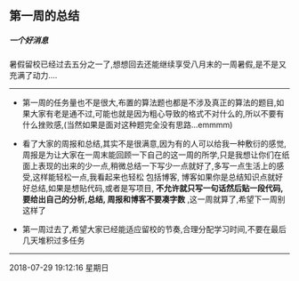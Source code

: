 ## 第一周的总结

#####  一个好消息
暑假留校已经过去五分之一了,想想回去还能继续享受八月末的一周暑假,是不是又充满了动力....

 

------------

- 第一周的任务量也不是很大,布置的算法题也都是不涉及真正的算法的题目,如果大家有老是通不过,可能也就是因为粗心导致的格式不对什么的,所以不要有什么挫败感,(当然如果是面对这种题完全没有思路...emmmm)

- 看了大家的周报和总结,其实不是很满意,因为有的人可以给我一种敷衍的感觉,周报是为让大家在一周末能回顾一下自己的这一周的所学,只是我想让你们在纸面上表现的出来的少一点,稍微总结一下写少一点就好了,多写一点生活上的感受,这样能轻松一点,我看起来也轻松	包括博客,	博客如果你是总结知识点就好好总结,如果是想贴代码,或者是写项目, **不允许就只写一句话然后贴一段代码,要给出自己的分析,总结, 周报和博客不要凑字数** ,这一周就算了,希望下一周别这样了

- 第一周过去了,希望大家已经能适应留校的节奏,合理分配学习时间,不要在最后几天堆积过多任务

------------


2018-07-29 19:12:16 星期日
